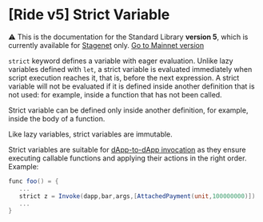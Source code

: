 # [Ride v5] Strict Variable

:warning: This is the documentation for the Standard Library **version 5**, which is currently available for [Stagenet](/en/blockchain/blockchain-network/) only. [Go to Mainnet version](/en/ride/variables/)

`strict` keyword defines a variable with eager evaluation. Unlike lazy variables defined with `let`, a strict variable is evaluated immediately when script execution reaches it, that is, before the next expression. A strict variable will not be evaluated if it is defined inside another definition that is not used: for example, inside a function that has not been called.

Strict variable can be defined only inside another definition, for example, inside the body of a function.

Like lazy variables, strict variables are immutable.

Strict variables are suitable for [dApp-to-dApp invocation](/en/ride/advanced/dapp-to-dapp) as they ensure executing callable functions and applying their actions in the right order. Example:

```scala
func foo() = {
   ...
   strict z = Invoke(dapp,bar,args,[AttachedPayment(unit,100000000)])
   ...
}
```